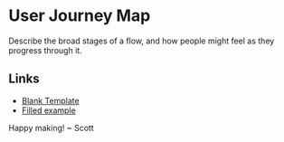 # User Journey Map
Describe the broad stages of a flow, and how people might feel as they progress through it.

## Links
- [Blank Template](https://www.figma.com/community/file/1305906681576693892/mindful-design-user-journey-blank)
- [Filled example](https://www.figma.com/community/file/1305905379454555262/mindful-design-user-journey-map-filled)

Happy making!
~ Scott